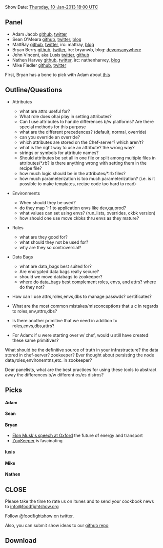 Show Date:  [Thursday, 10-Jan-2013 18:00 UTC](http://www.timeanddate.com/worldclock/fixedtime.html?msg=Food+Fight+Show+-+Roles%2C+Environments%2C+Attributes%2C+and+Data+Bags&iso=20130110T13&p1=1928)

Panel<a name="panel"></a>
-----

* Adam Jacob [github](https://github.com/adamhjk), [twitter](https://twitter.com/adamhjk)
* Sean O'Meara  [github](https://github.com/someara), [twitter](https://twitter.com/someara), [blog](http://blog.afistfulofservers.net/)
* MattRay [github](http://github.com/mattray), [twitter](http://twitter.com/mattray), irc: mattray, [blog](http://www.leastresistance.net/)
* Bryan Berry [github](http://github.com/bryanwb), [twitter](http://twitter.com/bryanwb), irc: bryanwb, blog: [devopsanywhere](http://devopsanywhere.blogspot.com)
* John Vincent, aka Lusis [twitter](https://twitter.com/#!/lusis), [github](https://github.com/lusis)
* Nathen Harvey [github](http://github.com/nathenharvey), [twitter](http://twitter.com/nathenharvey), irc: nathenharvey, [blog](http://nathenharvey.com)
* Mike Fiedler [github](http://github.com/miketheman), [twitter](http://twitter.com/mikefiedler)

First, Bryan has a bone to pick with Adam about [this](http://twit.tv/show/floss-weekly/219)

Outline/Questions
-----------------

* Attributes
  * what are attrs useful for?
  * What role does ohai play in setting attributes?
  * Can I use attributes to handle differences b/w platforms? Are there special methods for this purpose
  * what are the different precedences? (default, normal, override)
  * can you override an override?
  * which attributes are stored on the Chef-server? which aren't?
  * what is the right way to use an attribute? the wrong way?
  * strings or symbols for attribute names?
  * Should attributes be set all in one file or split among multiple files in attributes/*.rb? is there anything wrong with setting them in the recipe file?
  * how much logic should be in the attributes/*.rb files?
  * how much parameterization is too much parameterization? (i.e. is it possible to make templates, recipe code too hard to read)

* Environments
  * When should they be used?
  * do they map 1-1 to application envs like dev,qa,prod?
  * what values can set using envs? (run_lists, overrides, ckbk version)
  * how should one use move ckbks thru envs as they mature?

* Roles
  * what are they good for?
  * what should they not be used for?
  * why are they so controversial?

* Data Bags
  * what are data_bags best suited for?
  * Are encrypted data bags really secure?
  * should we move databags to zookeeper?
  * where do data_bags best complement roles, envs, and attrs? where do they not?

* How can I use attrs,roles,envs,dbs to manage passwds? certificates?
* What are the most common mistakes/misconceptions that u c in regards to roles,env,attrs,dbs?
* Is there another primitive that we need in addition to roles,envs,dbs,attrs?
* For Adam: if u were starting over w/ chef, would u still have created these same primitives?

What should be the definitive source of truth in your infrastructure? the data stored in chef-server? zookeeper? Ever
thought about persisting the node data,roles,environemtns,etc. in zookeeper?

Dear panelists, what are the best practices for using these tools to abstract away the differences b/w different os/es distros?


Picks<a name="picks"></a>
-----

#### Adam  

#### Sean  

#### Bryan  

* [Elon Musk's speech at Oxford](http://www.oxfordmartin.ox.ac.uk/videos/view/211) the future of energy and transport
* [ZooKeeper](http://zookeeper.apache.org) is fascinating

#### lusis  

#### Mike

#### Nathen  



CLOSE
-----

Please take the time to rate us on itunes and to send your cookbook
news to info@foodfightshow.org

Follow [@foodfightshow](http://twitter.com/foodfightshow) on twitter.

Also, you can submit show ideas to our [github repo](https://github.com/foodfight/showz)



Download
--------
  

